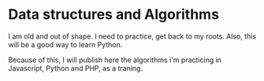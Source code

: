 # Data structures and Algorithms
I am old and out of shape. I need to practice, get back to my roots. Also, this will be a good way to learn Python.

Because of this, I will publish here the algorithms i'm practicing in Javascript, Python and PHP, as a traning.
